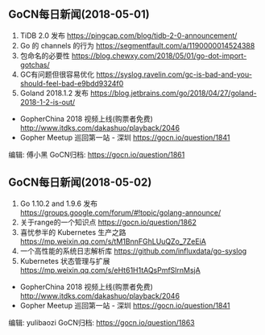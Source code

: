 ## GoCN每日新闻(2018-05-01)

1. TiDB 2.0 发布 https://pingcap.com/blog/tidb-2-0-announcement/
2. Go 的 channels 的行为 https://segmentfault.com/a/1190000014524388
3. 包命名的必要性 https://blog.chewxy.com/2018/05/01/go-dot-import-gotchas/
4. GC有问题但很容易优化 https://syslog.ravelin.com/gc-is-bad-and-you-should-feel-bad-e9bdd9324f0
5. Goland  2018.1.2 发布 https://blog.jetbrains.com/go/2018/04/27/goland-2018-1-2-is-out/

* GopherChina 2018 视频上线(购票者免费) http://www.itdks.com/dakashuo/playback/2046
* Gopher Meetup 巡回第一站 - 深圳  https://gocn.io/question/1841

编辑: 傅小黑
GoCN归档: https://gocn.io/question/1861

## GoCN每日新闻(2018-05-02)

1. Go 1.10.2 and 1.9.6 发布 https://groups.google.com/forum/#!topic/golang-announce/
2. 关于range的一个知识点 https://gocn.io/question/1862
3. 喜忧参半的 Kubernetes 生产之路 https://mp.weixin.qq.com/s/tM1BnnFGhLUuQZo_7ZeEiA
4. 一个高性能的系统日志解析库 https://github.com/influxdata/go-syslog
5. Kubernetes 状态管理与扩展 https://mp.weixin.qq.com/s/eHt61H1tAQsPmfSlrnMsjA

- GopherChina 2018 视频上线(购票者免费) http://www.itdks.com/dakashuo/playback/2046
- Gopher Meetup 巡回第一站 - 深圳 https://gocn.io/question/1841

编辑: yulibaozi
GoCN归档: https://gocn.io/question/1863
